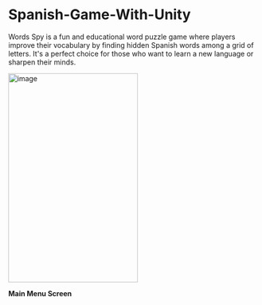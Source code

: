 # Spanish-Game-With-Unity
Words Spy is a fun and educational word puzzle game where players improve their vocabulary by finding hidden Spanish words among a grid of letters. It's a perfect choice for those who want to learn a new language or sharpen their minds.

<img width="260" height="420" alt="image" src="https://github.com/user-attachments/assets/5ba7a9ee-902e-433b-a3d7-3411b2eb958c" />

<b>Main Menu Screen</b>
